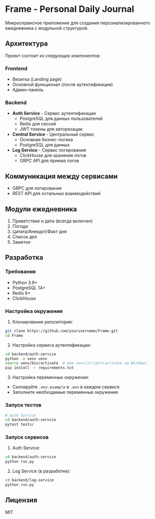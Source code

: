 # Frame - Personal Daily Journal

Микросервисное приложение для создания персонализированного ежедневника с модульной структурой.

## Архитектура

Проект состоит из следующих компонентов:

### Frontend
- Визитка (Landing page)
- Основной функционал (после аутентификации)
- Админ-панель

### Backend
- **Auth Service** - Сервис аутентификации
  - PostgreSQL для данных пользователей
  - Redis для сессий
  - JWT токены для авторизации
- **Central Service** - Центральный сервис
  - Основная бизнес-логика
  - PostgreSQL для данных
- **Log Service** - Сервис логирования
  - ClickHouse для хранения логов
  - GRPC API для приема логов

## Коммуникация между сервисами
- GRPC для логирования
- REST API для остальных взаимодействий

## Модули ежедневника
1. Приветствие и дата (всегда включен)
2. Погода
3. Цитата/Анекдот/Факт дня
4. Список дел
5. Заметки

## Разработка

### Требования
- Python 3.9+
- PostgreSQL 14+
- Redis 6+
- ClickHouse

### Настройка окружения

1. Клонирование репозитория:
```bash
git clone https://github.com/yourusername/Frame.git
cd Frame
```

2. Настройка сервиса аутентификации:
```bash
cd backend/auth-service
python -m venv venv
source venv/bin/activate  # или venv\Scripts\activate на Windows
pip install -r requirements.txt
```

3. Настройка переменных окружения:
- Скопируйте `.env.example` в `.env` в каждом сервисе
- Заполните необходимые переменные окружения

### Запуск тестов

```bash
# Auth Service
cd backend/auth-service
pytest tests/
```

### Запуск сервисов

1. Auth Service:
```bash
cd backend/auth-service
python run.py
```

2. Log Service (в разработке):
```bash
cd backend/log-service
python run.py
```

## Лицензия

MIT
